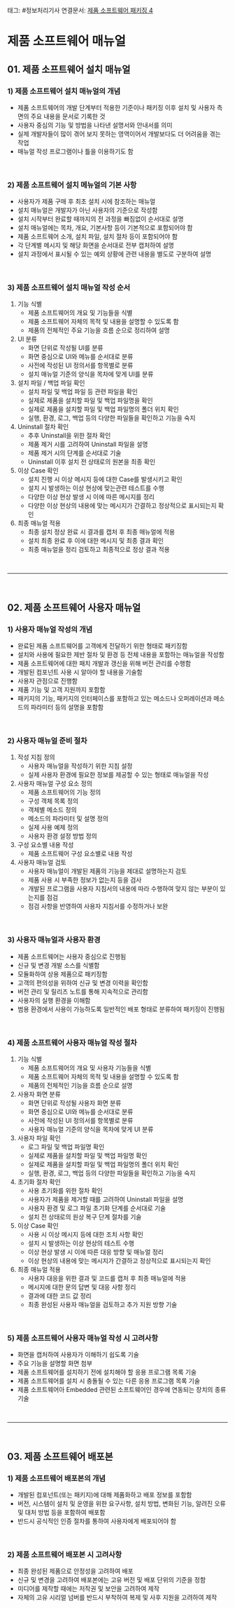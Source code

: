 태그: #정보처리기사 
연결문서: [제품 소프트웨어 패키징 4](제품%20소프트웨어%20패키징%204.md)

# 제품 소프트웨어 매뉴얼

## 01. 제품 소프트웨어 설치 매뉴얼

### 1) 제품 소프트웨어 설치 매뉴얼의 개념
- 제품 소프트웨어의 개발 단계부터 적용한 기준이나 패키징 이후 설치 및 사용자 측면의 주요 내용을 문서로 기록한 것
- 사용자 중심의 기능 및 방법을 나타낸 설명서와 안내서를 의미
- 실제 개발자들이 많이 겪어 보지 못하는 영역이어서 개발보다도 더 어려움을 겪는 작업
- 매뉴얼 작성 프로그램이나 틀을 이용하기도 함

<br>

### 2) 제품 소프트웨어 설치 메뉴얼의 기본 사항
- 사용자가 제품 구매 후 최초 설치 시에 참조하는 매뉴얼
- 설치 매뉴얼은 개발자가 아닌 사용자의 기준으로 작성함
- 설치 시작부터 완료할 때까지의 전 과정을 빠짐없이 순서대로 설명
- 설치 매뉴얼에는 목차, 개요, 기본사항 등이 기본적으로 포함되어야 함
- 제품 소프트웨어 소개, 설치 파일, 설치 절차 등이 포함되어야 함
- 각 단계별 메시지 및 해당 화면을 순서대로 전부 캡처하여 설명
- 설치 과정에서 표시될 수 있는 예외 상황에 관련 내용을 별도로 구분하여 설명

<br>

### 3) 제품 소프트웨어 설치 매뉴얼 작성 순서
1. 기능 식별
    - 제품 소프트웨어의 개요 및 기능들을 식별
    - 제품 소프트웨어 자체의 목적 및 내용을 설명할 수 있도록 함
    - 제품의 전체적인 주요 기능을 흐름 순으로 정리하여 설명
2. UI 분류
    - 화면 단위로 작성될 UI를 분류
    - 화면 중심으로 UI와 메뉴를 순서대로 분류
    - 사전에 작성된 UI 정의서를 항목별로 분류
    - 설치 매뉴얼 기준의 양식을 목차에 맞게 UI를 분류
3. 설치 파일 / 백업 파일 확인
    - 설치 파일 및 백업 파일 등 관련 파일을 확인
    - 실제로 제품을 설치할 파일 및 백업 파일명을 확인
    - 실제로 제품을 설치할 파일 및 백업 파일명의 폴더 위치 확인
    - 실행, 환경, 로그, 백업 등의 다양한 파일들을 확인하고 기능을 숙지
4. Uninstall 절차 확인
    - 추후 Uninstall을 위한 절차 확인
    - 제품 제거 시를 고려하여 Uninstall 파일을 설명
    - 제품 제거 시의 단계를 순서대로 기술
    - Uninstall 이후 설치 전 상태로의 원본을 최종 확인
5. 이상 Case 확인
    - 설치 진행 시 이상 메시지 등에 대한 Case를 발생시키고 확인
    - 설치 시 발생하는 이상 현상에 맞는관련 테스트를 수행
    - 다양한 이상 현상 발생 시 이에 따른 메시지를 정리
    - 다양한 이상 현상의 내용에 맞는 메시지가 간결하고 정상적으로 표시되는지 확인
6. 최종 매뉴얼 적용
    - 최종 설치 정상 완료 시 결과를 캡처 후 최종 매뉴얼에 적용
    - 설치 최종 완료 후 이에 대한 메시지 및 최종 결과 확인
    - 최종 매뉴얼을 정리 검토하고 최종적으로 정상 결과 적용

<br>

---

<br>

## 02. 제품 소프트웨어 사용자 매뉴얼

### 1) 사용자 매뉴얼 작성의 개념
- 완료된 제품 소프트웨어를 고객에게 전달하기 위한 형태로 패키징함
- 설치와 사용에 필요한 제반 절차 및 환경 등 전체 내용을 포함하는 매뉴얼을 작성함
- 제품 소프트웨어에 대한 패치 개발과 갱신을 위해 버전 관리를 수행함
- 개발된 컴포넌트 사용 시 알아야 할 내용을 기술함
- 사용자 관점으로 진행함
- 제품 기능 및 고객 지원까지 포함함
- 패키지의 기능, 패키지의 인터페이스를 포함하고 있는 메소드나 오퍼레이션과 메소드의 파라미터 등의 설명을 포함함

<br>

### 2) 사용자 매뉴얼 준비 절차
1. 작성 지침 정의
    - 사용자 매뉴얼을 작성하기 위한 지침 설정
    - 실제 사용자 환경에 필요한 정보를 제공할 수 있는 형태로 매뉴얼을 작성
2. 사용자 매뉴얼 구성 요소 정의
    - 제품 소프트웨어의 기능 정의
    - 구성 객체 목록 정의
    - 객체별 메소드 정의
    - 메소드의 파라미터 및 설명 정의
    - 실제 사용 예제 정의
    - 사용자 환경 설정 방법 정의
3. 구성 요소별 내용 작성
    - 제품 소프트웨어 구성 요소별로 내용 작성
4. 사용자 매뉴얼 검토
    - 사용자 매뉴얼이 개발된 제품의 기능을 제대로 설명하는지 검토
    - 제품 사용 시 부족한 정보가 없는지 등을 검사
    - 개발된 프로그램을 사용자 지침서의 내용에 따라 수행하여 맞지 않는 부분이 있는지를 점검
    - 점검 사항을 반영하여 사용자 지침서를 수정하거나 보완

<br>

### 3) 사용자 매뉴얼과 사용자 환경
- 제품 소프트웨어는 사용자 중심으로 진행됨
- 신규 및 변경 개발 소스를 식별함
- 모듈화하여 상용 제품으로 패키징함
- 고객의 편의성을 위하여 신규 및 변경 이력을 확인함
- 버전 관리 및 릴리즈 노트를 통해 지속적으로 관리함
- 사용자의 실행 환경을 이해함
- 범용 환경에서 사용이 가능하도록 일반적인 배포 형태로 분류하여 패키징이 진행됨

<br>

### 4) 제품 소프트웨어 사용자 매뉴얼 작성 절차
1. 기능 식별
    - 제품 소프트웨어의 개요 및 사용자 기능들을 식별
    - 제품 소프트웨어 자체의 목적 및 내용을 설명할 수 있도록 함
    - 제품의 전체적인 기능을 흐름 순으로 설명
2. 사용자 화면 분류
    - 화면 단위로 작성될 사용자 화면 분류
    - 화면 중심으로 UI와 메뉴를 순서대로 분류
    - 사전에 작성된 UI 정의서를 항목별로 분류
    - 사용자 매뉴얼 기준의 양식을 목차에 맞게 UI 분류
3. 사용자 파일 확인
    - 로그 파일 및 백업 파일명 확인
    - 실제로 제품을 설치할 파일 및 백업 파일명 확인
    - 실제로 제품을 설치할 파일 및 백업 파일명의 폴더 위치 확인
    - 실행, 환경, 로그, 백업 등의 다양한 파일들을 확인하고 기능을 숙지
4. 초기화 절차 확인
    - 사용 초기화를 위한 절차 확인
    - 사용자가 제품을 제거할 때를 고려하여 Uninstall 파일을 설명
    - 사용자 환경 및 로그 파일 초기화 단계를 순서대로 기술
    - 설치 전 상태로의 원상 복구 단계 절차를 기술
5. 이상 Case 확인
    - 사용 시 이상 메시지 등에 대한 조치 사항 확인
    - 설치 시 발생하는 이상 현상의 테스트 수행
    - 이상 현상 발생 시 이에 따른 대응 방향 및 매뉴얼 정리
    - 이상 현상의 내용에 맞는 메시지가 간결하고 정상적으로 표시되는지 확인
6. 최종 매뉴얼 적용
    - 사용자 대응을 위한 결과 및 코드를 캡처 후 최종 매뉴얼에 적용
    - 메시지에 대한 문의 답변 및 대응 사항 정리
    - 결과에 대한 코드 값 정리
    - 최종 완성된 사용자 매뉴얼을 검토하고 추가 지원 방향 기술

<br>

### 5) 제품 소프트웨어 사용자 매뉴얼 작성 시 고려사항
- 화면을 캡처하여 사용자가 이해하기 쉽도록 기술
- 주요 기능을 설명할 화면 첨부
- 제품 소프트웨어를 설치하기 전에 설치해야 할 응용 프로그램 목록 기술
- 제품 소프트웨어를 설치 시 충돌될 수 있는 다른 응용 프로그램 목록 기술
- 제품 소프트웨어아 Embedded 관련된 소프트웨어인 경우에 연동되는 장치의 종류 기술

<br>

---

<br>

## 03. 제품 소프트웨어 배포본

### 1) 제품 소프트웨어 배포본의 개념
- 개발된 컴포넌트(또는 패키지)에 대해 제품화하고 배포 정보를 포함함
- 버전, 시스템이 설치 및 운영을 위한 요구사항, 설치 방법, 변화된 기능, 알려진 오류 및 대처 방법 등을 포함하여 배포함
- 반드시 공식적인 인증 절차를 통하여 사용자에게 배포되어야 함

<br>

### 2) 제품 소프트웨어 배포본 시 고려사항
- 최종 완성된 제품으로 안정성을 고려하여 배포
- 신규 및 변경을 고려하여 배포본에는 고유 버전 및 배포 단위의 기준을 정함
- 미디어를 제작할 때에는 저작권 및 보안을 고려하여 제작
- 자체의 고유 시리얼 넘버를 반드시 부착하여 복제 및 사후 지원을 고려하여 제작